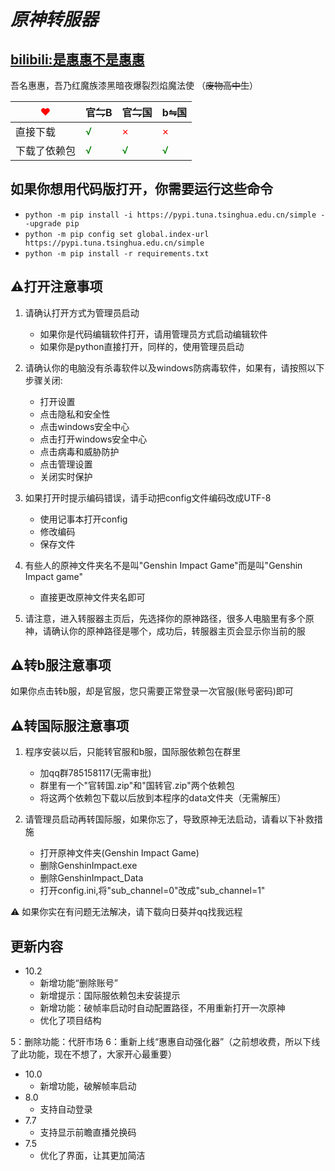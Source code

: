 _原神转服器_
=========================================================================
[bilibili:是惠惠不是惠惠](https://space.bilibili.com/400684381?spm_id_from=333.1007.0.0)
------------------------------------------------------------------------
吾名惠惠，吾乃红魔族漆黑暗夜爆裂烈焰魔法使 （~~废物高中生~~）

| <font color="red"> ❤ </font> | 官⇋B                            | 官⇋国                         | b⇋国    |
|------------------------------|--------------------------------|-----------------------------|--------|
| 直接下载                         | <font color="green"> √ </font> | <font color="red"> × </font> | <font color="red"> × </font>       |
| 下载了依赖包                       | <font color="green"> √ </font> | <font color="green"> √ </font>                            | <font color="green"> √ </font>       |




如果你想用代码版打开，你需要运行这些命令
------------------------------------------------------------------------
* ``python -m pip install -i https://pypi.tuna.tsinghua.edu.cn/simple --upgrade pip``
* ``python -m pip config set global.index-url https://pypi.tuna.tsinghua.edu.cn/simple``
* ``python -m pip install -r requirements.txt``


⚠️打开注意事项
------------------------------------------------------------------------
1. 请确认打开方式为管理员启动
    * 如果你是代码编辑软件打开，请用管理员方式启动编辑软件
    * 如果你是python直接打开，同样的，使用管理员启动

2. 请确认你的电脑没有杀毒软件以及windows防病毒软件，如果有，请按照以下步骤关闭:
   * 打开设置
   * 点击隐私和安全性
   * 点击windows安全中心
   * 点击打开windows安全中心
   * 点击病毒和威胁防护
   * 点击管理设置
   * 关闭实时保护


3. 如果打开时提示编码错误，请手动把config文件编码改成UTF-8
   * 使用记事本打开config
   * 修改编码
   * 保存文件


4. 有些人的原神文件夹名不是叫"Genshin Impact Game"而是叫"Genshin Impact game"
    * 直接更改原神文件夹名即可


5. 请注意，进入转服器主页后，先选择你的原神路径，很多人电脑里有多个原神，请确认你的原神路径是哪个，成功后，转服器主页会显示你当前的服

⚠️转b服注意事项
------------------------------------------------------------------------
如果你点击转b服，却是官服，您只需要正常登录一次官服(账号密码)即可


⚠️转国际服注意事项
------------------------------------------------------------------------
1. 程序安装以后，只能转官服和b服，国际服依赖包在群里
    * 加qq群785158117(无需审批)
    * 群里有一个"官转国.zip"和"国转官.zip"两个依赖包
    * 将这两个依赖包下载以后放到本程序的data文件夹（无需解压）


2. 请管理员启动再转国际服，如果你忘了，导致原神无法启动，请看以下补救措施
    * 打开原神文件夹(Genshin Impact Game)
    * 删除GenshinImpact.exe
    * 删除GenshinImpact_Data
    * 打开config.ini,将"sub_channel=0"改成"sub_channel=1"




⚠ 如果你实在有问题无法解决，请下载向日葵并qq找我远程

更新内容
-----------------------------------------------------------
* 10.2
  * 新增功能“删除账号”
  * 新增提示：国际服依赖包未安装提示
  * 新增功能：破帧率启动时自动配置路径，不用重新打开一次原神
  * 优化了项目结构

5：删除功能：代肝市场
6：重新上线“惠惠自动强化器”（之前想收费，所以下线了此功能，现在不想了，大家开心最重要）
* 10.0
  * 新增功能，破解帧率启动
* 8.0
  * 支持自动登录 
* 7.7
  * 支持显示前瞻直播兑换码
* 7.5
  * 优化了界面，让其更加简洁
